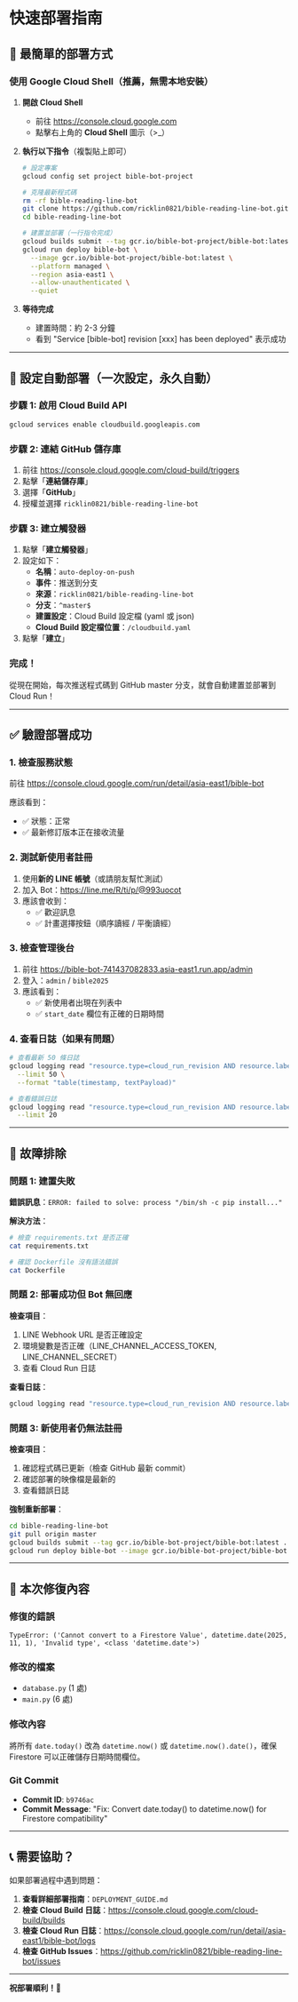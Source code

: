 # 快速部署指南

## 🚀 最簡單的部署方式

### 使用 Google Cloud Shell（推薦，無需本地安裝）

1. **開啟 Cloud Shell**
   - 前往 https://console.cloud.google.com
   - 點擊右上角的 **Cloud Shell** 圖示（>_）

2. **執行以下指令**（複製貼上即可）
   ```bash
   # 設定專案
   gcloud config set project bible-bot-project
   
   # 克隆最新程式碼
   rm -rf bible-reading-line-bot
   git clone https://github.com/ricklin0821/bible-reading-line-bot.git
   cd bible-reading-line-bot
   
   # 建置並部署（一行指令完成）
   gcloud builds submit --tag gcr.io/bible-bot-project/bible-bot:latest . && \
   gcloud run deploy bible-bot \
     --image gcr.io/bible-bot-project/bible-bot:latest \
     --platform managed \
     --region asia-east1 \
     --allow-unauthenticated \
     --quiet
   ```

3. **等待完成**
   - 建置時間：約 2-3 分鐘
   - 看到 "Service [bible-bot] revision [xxx] has been deployed" 表示成功

---

## 🔧 設定自動部署（一次設定，永久自動）

### 步驟 1: 啟用 Cloud Build API

```bash
gcloud services enable cloudbuild.googleapis.com
```

### 步驟 2: 連結 GitHub 儲存庫

1. 前往 https://console.cloud.google.com/cloud-build/triggers
2. 點擊「**連結儲存庫**」
3. 選擇「**GitHub**」
4. 授權並選擇 `ricklin0821/bible-reading-line-bot`

### 步驟 3: 建立觸發器

1. 點擊「**建立觸發器**」
2. 設定如下：
   - **名稱**：`auto-deploy-on-push`
   - **事件**：推送到分支
   - **來源**：`ricklin0821/bible-reading-line-bot`
   - **分支**：`^master$`
   - **建置設定**：Cloud Build 設定檔 (yaml 或 json)
   - **Cloud Build 設定檔位置**：`/cloudbuild.yaml`
3. 點擊「**建立**」

### 完成！

從現在開始，每次推送程式碼到 GitHub master 分支，就會自動建置並部署到 Cloud Run！

---

## ✅ 驗證部署成功

### 1. 檢查服務狀態

前往 https://console.cloud.google.com/run/detail/asia-east1/bible-bot

應該看到：
- ✅ 狀態：正常
- ✅ 最新修訂版本正在接收流量

### 2. 測試新使用者註冊

1. 使用**新的 LINE 帳號**（或請朋友幫忙測試）
2. 加入 Bot：https://line.me/R/ti/p/@993uocot
3. 應該會收到：
   - ✅ 歡迎訊息
   - ✅ 計畫選擇按鈕（順序讀經 / 平衡讀經）

### 3. 檢查管理後台

1. 前往 https://bible-bot-741437082833.asia-east1.run.app/admin
2. 登入：`admin` / `bible2025`
3. 應該看到：
   - ✅ 新使用者出現在列表中
   - ✅ `start_date` 欄位有正確的日期時間

### 4. 查看日誌（如果有問題）

```bash
# 查看最新 50 條日誌
gcloud logging read "resource.type=cloud_run_revision AND resource.labels.service_name=bible-bot" \
  --limit 50 \
  --format "table(timestamp, textPayload)"

# 查看錯誤日誌
gcloud logging read "resource.type=cloud_run_revision AND resource.labels.service_name=bible-bot AND severity>=ERROR" \
  --limit 20
```

---

## 🐛 故障排除

### 問題 1: 建置失敗

**錯誤訊息**：`ERROR: failed to solve: process "/bin/sh -c pip install..."`

**解決方法**：
```bash
# 檢查 requirements.txt 是否正確
cat requirements.txt

# 確認 Dockerfile 沒有語法錯誤
cat Dockerfile
```

### 問題 2: 部署成功但 Bot 無回應

**檢查項目**：
1. LINE Webhook URL 是否正確設定
2. 環境變數是否正確（LINE_CHANNEL_ACCESS_TOKEN, LINE_CHANNEL_SECRET）
3. 查看 Cloud Run 日誌

**查看日誌**：
```bash
gcloud logging read "resource.type=cloud_run_revision AND resource.labels.service_name=bible-bot" --limit 100
```

### 問題 3: 新使用者仍無法註冊

**檢查項目**：
1. 確認程式碼已更新（檢查 GitHub 最新 commit）
2. 確認部署的映像檔是最新的
3. 查看錯誤日誌

**強制重新部署**：
```bash
cd bible-reading-line-bot
git pull origin master
gcloud builds submit --tag gcr.io/bible-bot-project/bible-bot:latest .
gcloud run deploy bible-bot --image gcr.io/bible-bot-project/bible-bot:latest --platform managed --region asia-east1 --allow-unauthenticated --quiet
```

---

## 📝 本次修復內容

### 修復的錯誤
```
TypeError: ('Cannot convert to a Firestore Value', datetime.date(2025, 11, 1), 'Invalid type', <class 'datetime.date'>)
```

### 修改的檔案
- `database.py` (1 處)
- `main.py` (6 處)

### 修改內容
將所有 `date.today()` 改為 `datetime.now()` 或 `datetime.now().date()`，確保 Firestore 可以正確儲存日期時間欄位。

### Git Commit
- **Commit ID**: `b9746ac`
- **Commit Message**: "Fix: Convert date.today() to datetime.now() for Firestore compatibility"

---

## 📞 需要協助？

如果部署過程中遇到問題：

1. **查看詳細部署指南**：`DEPLOYMENT_GUIDE.md`
2. **檢查 Cloud Build 日誌**：https://console.cloud.google.com/cloud-build/builds
3. **檢查 Cloud Run 日誌**：https://console.cloud.google.com/run/detail/asia-east1/bible-bot/logs
4. **檢查 GitHub Issues**：https://github.com/ricklin0821/bible-reading-line-bot/issues

---

**祝部署順利！🎉**
